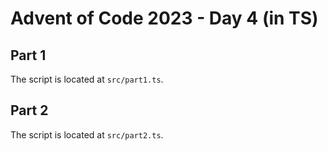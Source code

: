 # Advent of Code 2023 - Day 4 (in TS)

## Part 1

The script is located at `src/part1.ts`.

## Part 2

The script is located at `src/part2.ts`.
